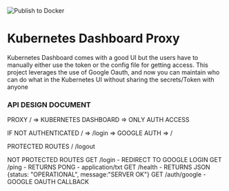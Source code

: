![Publish to Docker](https://github.com/SuveshBaskar/kubernetes-dashboard-proxy/workflows/Publish%20to%20Docker/badge.svg?branch=v1.0.8&event=create)

# Kubernetes Dashboard Proxy

Kubernetes Dashboard comes with a good UI but the users have to manually either use the token or the config file for getting access. This project leverages the use of Google Oauth, and now you can maintain who can do what in the Kubernetes UI without sharing the secrets/Token with anyone

### API DESIGN DOCUMENT
PROXY
/ => KUBERNETES DASHBOARD => ONLY AUTH ACCESS

IF NOT AUTHENTICATED 
/ => /login => GOOGLE AUTH => /

PROTECTED ROUTES
/
/logout

NOT PROTECTED ROUTES
GET /login        - REDIRECT TO GOOGLE LOGIN
GET /ping         - RETURNS PONG - application/txt
GET /health       - RETURNS JSON {status: "OPERATIONAL", message:"SERVER OK"}
GET /auth/google  - GOOGLE OAUTH CALLBACK
